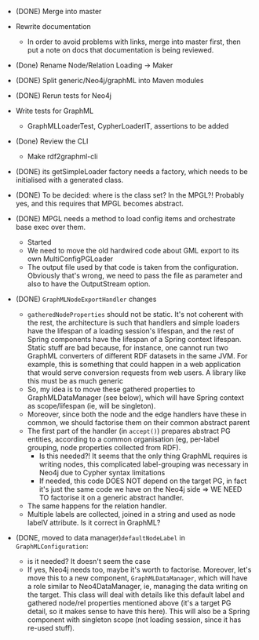 * (DONE) Merge into master

* Rewrite documentation
	* In order to avoid problems with links, merge into master first, then put a note on docs that
	  documentation is being reviewed. 
	
* (Done) Rename Node/Relation Loading -> Maker

* (DONE) Split generic/Neo4j/graphML into Maven modules
* (DONE) Rerun tests for Neo4j

* Write tests for GraphML
  * GraphMLLoaderTest, CypherLoaderIT, assertions to be added
  
    
* (Done) Review the CLI
  * Make rdf2graphml-cli


* (DONE) its getSimpleLoader factory needs a factory, which needs to be initialised
  with a generated class. 
* (DONE) To be decided: where is the class set? In the MPGL?! Probably yes, and this
  requires that MPGL becomes abstract.
* (DONE) MPGL needs a method to load config items and orchestrate base exec over them.
  * Started
  * We need to move the old hardwired code about GML export to its own MultiConfigPGLoader
  * The output file used by that code is taken from the configuration. Obviously that's wrong, we
  need to pass the file as parameter and also to have the OutputStream option.
* (DONE) `GraphMLNodeExportHandler` changes
	* `gatheredNodeProperties` should not be static. It's not coherent with the rest, the architecture 
	is such that handlers and simple loaders have the lifespan of a loading session's lifespan, and the rest of Spring 
	components have the lifespan of a Spring context lifespan. Static stuff are bad because, for instance, one cannot 
	run two GraphML converters of different RDF datasets in the same JVM. For example, this is something that could happen
	in a web application that would serve conversion requests from web users. A library like this must be as much generic
	* So, my idea is to move these gathered properties to GraphMLDataManager (see below), which will have Spring context as 
	scope/lifespan (ie, will be singleton). 
	* Moreover, since both the node and the edge handlers have these in common, we should factorise them on their common 
	abstract parent
	* The first part of the handler (in `accept()`) prepares abstract PG entities, according to a common organisation
	(eg, per-label grouping, node properties collected from RDF).
	  * Is this needed?! It seems that the only thing GraphML requires is writing nodes, this complicated label-grouping
	  was necessary in Neo4j due to Cypher syntax limitations 
	  * If needed, this code DOES NOT depend on the target PG, in fact it's
	just the same code we have on the Neo4j side => WE NEED TO factorise it on a generic abstract handler.
	* The same happens for the relation handler.
	* Multiple labels are collected, joined in a string and used as node labelV attribute. Is it correct in GraphML?
* (DONE, moved to data manager)`defaultNodeLabel` in `GraphMLConfiguration`:
  * is it needed? It doesn't seem the case 
  * If yes, Neo4j needs too, maybe it's worth to factorise. Moreover, let's move this
to a new component, `GraphMLDataManager`, which will have a role similar to Neo4DataManager, ie, managing the data writing
on the target. This class will deal with details like this default label and gathered node/rel properties mentioned above
(it's a target PG detail, so it makes sense to have this here). This will also be a Spring component with singleton scope
(not loading session, since it has re-used stuff).

 